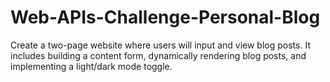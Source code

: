 # Web-APIs-Challenge-Personal-Blog
Create a two-page website where users will input and view blog posts. It includes building a content form, dynamically rendering blog posts, and implementing a light/dark mode toggle.
